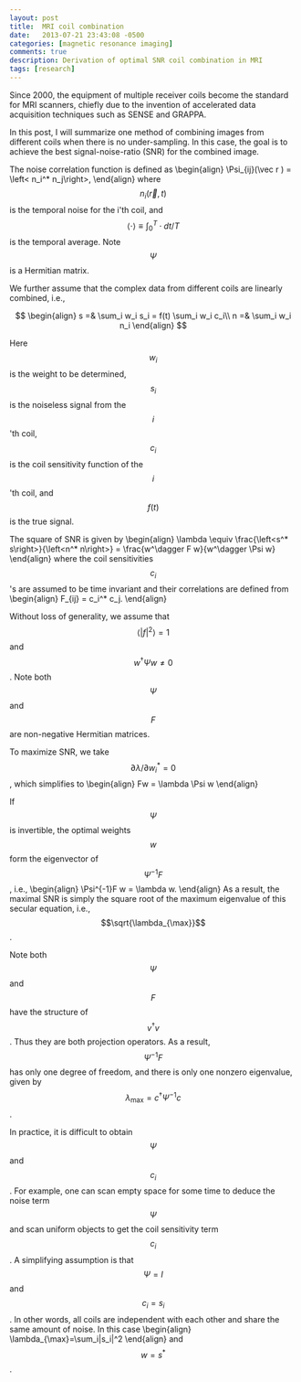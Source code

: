 ```yaml
---
layout: post
title:  MRI coil combination
date:   2013-07-21 23:43:08 -0500
categories: [magnetic resonance imaging]
comments: true
description: Derivation of optimal SNR coil combination in MRI 
tags: [research]
---
```


Since 2000, the equipment of multiple receiver coils become the 
standard for MRI scanners, chiefly due to the invention of 
accelerated data acquisition techniques such as SENSE and GRAPPA. 

In this post, I will summarize one method of combining images from 
different coils when there is no under-sampling.
In this case, the goal is to achieve the best signal-noise-ratio
(SNR) for the combined image.

The noise correlation function is defined as
\begin{align}
\Psi_{ij}(\vec r ) = \left< n_i^* n_j\right>,
\end{align}
where $$n_i(\vec r, t)$$ is the temporal noise for the i'th coil, 
and $$\left<\cdot\right>\equiv \int_0^T \cdot dt / T$$ is the 
temporal average. 
Note $$\Psi$$ is a Hermitian matrix. 

We further assume that
the complex data from different coils are linearly combined, i.e.,

$$
\begin{align}
s =& \sum_i w_i s_i  = f(t) \sum_i w_i c_i\\
n =& \sum_i w_i n_i
\end{align}
$$

Here $$w_i$$ is the weight to be determined, 
$$s_i$$ is the noiseless signal from the $$i$$'th coil, 
$$c_i$$ is the coil sensitivity function of the $$i$$'th coil,
and $$f(t)$$ is the true signal.

The square of SNR is given by 
\begin{align}
\lambda \equiv \frac{\left<s^* s\right>}{\left<n^* n\right>} 
    = \frac{w^\dagger F w}{w^\dagger \Psi w}
\end{align}
where the coil sensitivities $$c_i$$'s are assumed to be time 
invariant and their correlations are defined from 
\begin{align}
F_{ij} = c_i^* c_j.
\end{align}

Without loss of generality, we assume that $$\left<|f|^2\right>=1$$ 
and $$w^\dagger\Psi w\neq0$$. 
Note both $$\Psi$$ and $$F$$ are non-negative Hermitian matrices.

To maximize SNR, we take $${\partial \lambda}/{\partial w_i^*} = 0$$,
which simplifies to 
\begin{align}
Fw = \lambda \Psi w
\end{align}

If $$\Psi$$ is invertible, the optimal weights $$w$$ form the eigenvector of
$$\Psi^{-1}F$$, i.e.,
\begin{align}
\Psi^{-1}F w = \lambda w.
\end{align}
As a result, the maximal SNR is simply the square root of the maximum 
eigenvalue of this secular equation, i.e., $$\sqrt{\lambda_{\max}}$$.

Note both $$\Psi$$ and $$F$$ have the structure of $$v^\dagger v$$. 
Thus they are both projection operators. As a result,
$$\Psi^{-1}F$$ has only one degree of freedom, 
and there is only one nonzero eigenvalue, given by 
$$\lambda_{\max}=c^\dagger \Psi^{-1}c$$. 

In practice, it is difficult to obtain $$\Psi$$ and $$c_i$$. 
For example, one can scan empty space for some time to deduce
the noise term $$\Psi$$ and scan uniform objects to get the 
coil sensitivity term $$c_i$$. 
A simplifying 
assumption is that $$\Psi=I$$ and $$c_i=s_i$$. 
In other words, all coils are independent with each other and share
the same amount of noise. 
In this case
\begin{align}
\lambda_{\max}=\sum_i|s_i|^2
\end{align}
and $$w=s^*$$.



